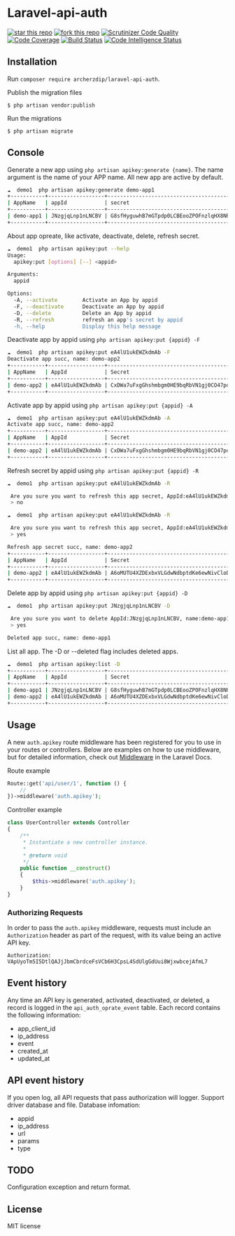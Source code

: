 # Laravel-api-auth

[![star this repo](http://githubbadges.com/star.svg?user=ArcherZdip&repo=laravel-api-auth&style=default)](https://github.com/ArcherZdip/laravel-api-auth)
[![fork this repo](http://githubbadges.com/fork.svg?user=ArcherZdip&repo=laravel-api-auth&style=default)](https://github.com/ArcherZdip/laravel-api-auth/fork)
[![Scrutinizer Code Quality](https://scrutinizer-ci.com/g/ArcherZdip/laravel-api-auth/badges/quality-score.png?b=master)](https://scrutinizer-ci.com/g/ArcherZdip/laravel-api-auth/?branch=master)
[![Code Coverage](https://scrutinizer-ci.com/g/ArcherZdip/laravel-api-auth/badges/coverage.png?b=master)](https://scrutinizer-ci.com/g/ArcherZdip/laravel-api-auth/?branch=master)
[![Build Status](https://scrutinizer-ci.com/g/ArcherZdip/laravel-api-auth/badges/build.png?b=master)](https://scrutinizer-ci.com/g/ArcherZdip/laravel-api-auth/build-status/master)
[![Code Intelligence Status](https://scrutinizer-ci.com/g/ArcherZdip/laravel-api-auth/badges/code-intelligence.svg?b=master)](https://scrutinizer-ci.com/code-intelligence)

## Installation
Run `composer require archerzdip/laravel-api-auth`.

Publish the migration files

    $ php artisan vendor:publish

Run the migrations

    $ php artisan migrate

## Console
Generate a new app using `php artisan apikey:generate {name}`. The name argument is the name of your APP name.  All new app are active by default.
 ```bash
☁  demo1  php artisan apikey:generate demo-app1
+-----------+------------------+------------------------------------------------------------------+---------------------+
| AppName   | appId            | secret                                                           | CreateAt            |
+-----------+------------------+------------------------------------------------------------------+---------------------+
| demo-app1 | JNzgjqLnp1nLNCBV | G8sfHyguwhB7mGTpdp0LCBEooZPOFnzlqHX8NRCZSG7miWwPRihNw4vsmcSeYChq | 2019-08-16 06:50:08 |
+-----------+------------------+------------------------------------------------------------------+---------------------+

```

About app opreate, like activate, deactivate, delete, refresh secret.

```bash
☁  demo1  php artisan apikey:put --help        
Usage:
  apikey:put [options] [--] <appid>

Arguments:
  appid                 

Options:
  -A, --activate        Activate an App by appid
  -F, --deactivate      Deactivate an App by appid
  -D, --delete          Delete an App by appid
  -R, --refresh         refresh an app's secret by appid
  -h, --help            Display this help message
```

Deactivate app by appid using `php artisan apikey:put {appid} -F`

```bash
☁  demo1  php artisan apikey:put eA4lU1ukEWZkdmAb -F
Deactivate app succ, name: demo-app2
+-----------+------------------+------------------------------------------------------------------+-------------+---------------------+
| AppName   | AppId            | Secret                                                           | Status      | CreateAt            |
+-----------+------------------+------------------------------------------------------------------+-------------+---------------------+
| demo-app2 | eA4lU1ukEWZkdmAb | CxDWa7uFxgGhshmbgm0HE9bqRbVN1gj0CO47pdwZzXpWhfuebvULfUwmnCPK59ph | deactivated | 2019-08-16 06:59:06 |
+-----------+------------------+------------------------------------------------------------------+-------------+---------------------+

```

Activate app by appid using `php artisan apikey:put {appid} -A`

```bash
☁  demo1  php artisan apikey:put eA4lU1ukEWZkdmAb -A
Activate app succ, name: demo-app2
+-----------+------------------+------------------------------------------------------------------+--------+---------------------+
| AppName   | AppId            | Secret                                                           | Status | CreateAt            |
+-----------+------------------+------------------------------------------------------------------+--------+---------------------+
| demo-app2 | eA4lU1ukEWZkdmAb | CxDWa7uFxgGhshmbgm0HE9bqRbVN1gj0CO47pdwZzXpWhfuebvULfUwmnCPK59ph | active | 2019-08-16 06:59:06 |
+-----------+------------------+------------------------------------------------------------------+--------+---------------------+
```

Refresh secret by appid using `php artisan apikey:put {appid} -R`
```bash
☁  demo1  php artisan apikey:put eA4lU1ukEWZkdmAb -R

 Are you sure you want to refresh this app secret, AppId:eA4lU1ukEWZkdmAb, name:demo-app2 ? (yes/no) [no]:
 > no 

☁  demo1  php artisan apikey:put eA4lU1ukEWZkdmAb -R

 Are you sure you want to refresh this app secret, AppId:eA4lU1ukEWZkdmAb, name:demo-app2 ? (yes/no) [no]:
 > yes

Refresh app secret succ, name: demo-app2
+-----------+------------------+------------------------------------------------------------------+--------+---------------------+
| AppName   | AppId            | Secret                                                           | Status | CreateAt            |
+-----------+------------------+------------------------------------------------------------------+--------+---------------------+
| demo-app2 | eA4lU1ukEWZkdmAb | A6oMUTU4XZDExbxVLGdwNdbptdKe6ewNivCloDXsRTYGTQfjCZVqMQUeiq651Zq0 | active | 2019-08-16 06:59:06 |
+-----------+------------------+------------------------------------------------------------------+--------+---------------------+

```

Delete app by appid using `php artisan apikey:put {appid} -D`

```bash
☁  demo1  php artisan apikey:put JNzgjqLnp1nLNCBV -D

 Are you sure you want to delete AppId:JNzgjqLnp1nLNCBV, name:demo-app1 ? (yes/no) [no]:
 > yes

Deleted app succ, name: demo-app1
```

List all app. The -D or --deleted flag includes deleted apps.
```bash
☁  demo1  php artisan apikey:list -D
+-----------+------------------+------------------------------------------------------------------+---------+---------------------+
| AppName   | AppId            | Secret                                                           | Status  | CreateAt            |
+-----------+------------------+------------------------------------------------------------------+---------+---------------------+
| demo-app1 | JNzgjqLnp1nLNCBV | G8sfHyguwhB7mGTpdp0LCBEooZPOFnzlqHX8NRCZSG7miWwPRihNw4vsmcSeYChq | deleted | 2019-08-16 06:50:08 |
| demo-app2 | eA4lU1ukEWZkdmAb | A6oMUTU4XZDExbxVLGdwNdbptdKe6ewNivCloDXsRTYGTQfjCZVqMQUeiq651Zq0 | active  | 2019-08-16 06:59:06 |
+-----------+------------------+------------------------------------------------------------------+---------+---------------------+

```
## Usage
A new `auth.apikey` route middleware has been registered for you to use in your routes or controllers.  Below are examples on how to use middleware, but for detailed information, check out [Middleware](https://laravel.com/docs/middleware) in the Laravel Docs.

Route example

```php
Route::get('api/user/1', function () {
    //
})->middleware('auth.apikey');

```

Controller example

```php
class UserController extends Controller
{
    /**
     * Instantiate a new controller instance.
     *
     * @return void
     */
    public function __construct()
    {
        $this->middleware('auth.apikey');
    }
}
```

### Authorizing Requests

In order to pass the `auth.apikey` middleware, requests must include an `Authorization` header as part of the request, with its value being an active API key.

    Authorization: VApUyoTm5I5DtlQAJjJbmCbrdceFsVCb6H3CpsL4SdUlgGdUui8WjxwbcejAfmL7                                                                                                                                                                                                                                                                                                                                                                                                                                                                                         
## Event history
Any time an API key is generated, activated, deactivated, or deleted, a record is logged in the `api_auth_oprate_event` table.  Each record contains the following information:
* app_client_id
* ip_address
* event
* created_at
* updated_at

## API event history
If you open log, all API requests that pass authorization will logger.
Support driver database and file.
Database infomation:
* appid
* ip_address
* url
* params
* type

## TODO
Configuration exception and return format.

## License
MIT license